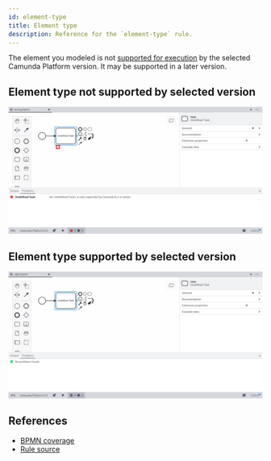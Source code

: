 ```yaml
---
id: element-type
title: Element type
description: Reference for the `element-type` rule.
---
```


The element you modeled is not [supported for execution](../../../../bpmn/bpmn-coverage/) by the selected Camunda Platform version. It may be supported in a later version.

## Element type not supported by selected version

![Element type not supported by selected version](./img/element-type/wrong.png)

## Element type supported by selected version

![Element type supported by selected version](./img/element-type/right.png)

## References

- [BPMN coverage](../../../../bpmn/bpmn-coverage/)
- [Rule source](https://github.com/camunda/bpmnlint-plugin-camunda-compat/tree/main/rules/camunda-cloud/element-type)
